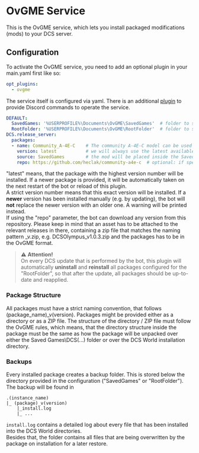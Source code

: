 # OvGME Service

This is the OvGME service, which lets you install packaged modifications (mods) to your DCS server.

## Configuration
To activate the OvGME service, you need to add an optional plugin in your main.yaml first like so:
```yaml
opt_plugins:
  - ovgme
```

The service itself is configured via yaml. There is an additional [plugin](../../plugins/ovgme/README.md) to provide Discord
commands to operate the service.

```yaml
DEFAULT:
  SavedGames: '%USERPROFILE%\Documents\OvGME\SavedGames'  # folder to store plugins that should be installed into Saved Games
  RootFolder: '%USERPROFILE%\Documents\OvGME\RootFolder'  # folder to store plugins that should go into the base game directories
DCS.release_server:
  packages:
  - name: Community_A-4E-C    # The community A-4E-C model can be used out of the box with this service
    version: latest           # we will always use the latest available version on disk
    source: SavedGames        # the mod will be placed inside the Saved Games folder structure
    repo: https://github.com/heclak/community-a4e-c  # optional: if specified with "latest", the bot will auto-update your versions from GitHub
```
"latest" means, that the package with the highest version number will be installed. If a newer package is provided, it
will be automatically taken on the next restart of the bot or reload of this plugin.<br/>
A strict version number means that this exact version will be installed. If a **newer** version has been installed 
manually (e.g. by updating), the bot will **not** replace the newer version with an older one. A warning will be 
printed instead.<br>
If using the "repo" parameter, the bot can download any version from this repository. Please keep in mind that an asset
has to be attached to the relevant releases in there, containing a zip file that matches the naming pattern 
<package>_v<version>.zip, e.g. DCSOlympus_v1.0.3.zip and the packages has to be in the OvGME format.

> ⚠️ **Attention!**<br/>
> On every DCS update that is performed by the bot, this plugin will automatically __uninstall__ and __reinstall__ all
> packages configured for the "RootFolder", so that after the update, all packages should be up-to-date and reapplied.

### Package Structure
All packages must have a strict naming convention, that follows (package_name)_v(version).
Packages might be provided either as a directory or as a ZIP file. The structure of the directory / ZIP file must follow
the OvGME rules, which means, that the directory structure inside the package must be the same as how the package will
be unpacked over either the Saved Games\DCS(...) folder or over the DCS World installation directory.

### Backups
Every installed package creates a backup folder. This is stored below the directory provided in the configuration
("SavedGames" or "RootFolder").<br/>
The backup will be found in<p> 
```
.(instance_name)
|_ (package)_v(version)
    |_install.log
    |_ ...
```

`install.log` contains a detailed log about every file that has been installed into the DCS World directories.<br/>
Besides that, the folder contains all files that are being overwritten by the package on installation for a later 
restore.
